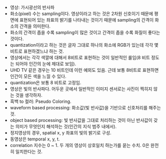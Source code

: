 - 영상: 가시광선의 반사파
- 화소(pixel) 수는 sampling이다. 영상이라고 하는 것은 2차원 신호이기 때문에 평면에 표현되어 있는 좌표의 밝기를 나타내는 것이기 때문에 sampling의 간격이 화소의 간격을 의미한다. 
- 화소의 간격이 좁을 수록 sampling이 많은 것이고 간격이 좁을 수록 화질이 좋다는 것이다.
- quantization이라고 하는 것은 글자 그대로 하나의 화소에 RGB가 있는데 각각 몇 비트로 표현하겠느냐 하는 것.
- 영상에서는 각각 색깔에 대해서 8비트로 표현하는 것이 일반적인 룰임(8 비트 정도는 되어야 인간의 눈에 제대로 보임).
- UHD TV 같은 경우는 10 비트인데 이런 예외도 있음. 근데 보통 8비트로 표현하면 인간이 모든 색을 느낄 수 있다.
- quantization은 보통 8 비트로 고정임.
- 영상은 빛의 반사파다. 어두운 곳에서 일반적인 이미지 센서로는 사진이 찍히지 않는 것을 생각하자.
- 흑백 to 컬러: Pseudo Coloring.
- waveform based processing: 화소값(빛 반사값)을 기반으로 신호처리를 해주는 것.
- object based processing: 빛 반사값을 그대로 처리하는 것이 아닌 반사값이 갖는 의미가 무엇인지 해석하는 것(인간의 지식 범주 내에서).
- 정지영상의 경우, spatial x, y 좌표의 빛의 밝기로 구성.
- 동영상은 temporal x, y, t.
- correlation 지수는 0 ~ 1. 두 개의 영상이 상호일치 하는가를 묻는 수치. 0은 완전히 일치한다는 것.